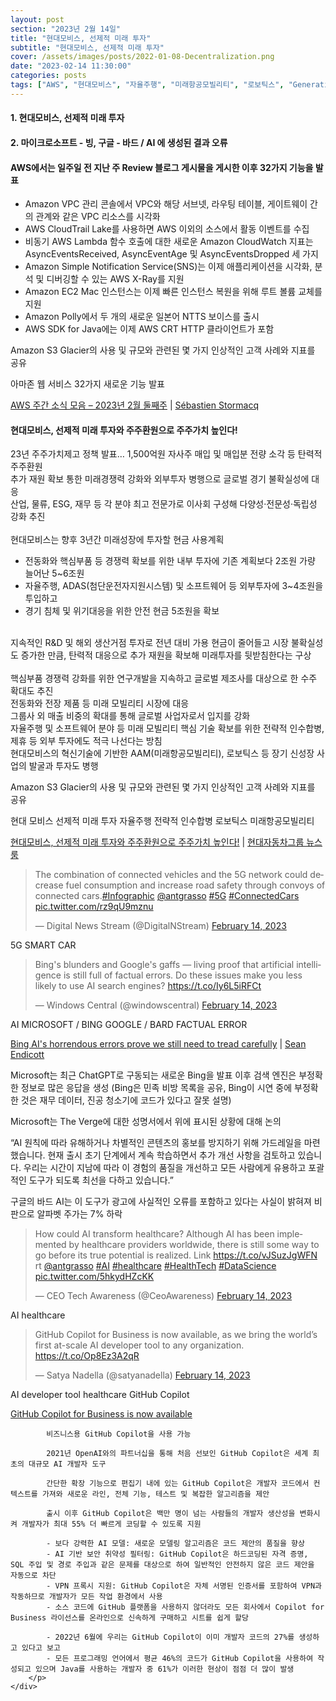 ```yaml
---
layout: post
section: "2023년 2월 14일"
title: "현대모비스, 선제적 미래 투자"
subtitle: "현대모비스, 선제적 미래 투자"
cover: /assets/images/posts/2022-01-08-Decentralization.png
date: "2023-02-14 11:30:00"
categories: posts
tags: ["AWS", "현대모비스", "자율주행", "미래항공모빌리티", "로보틱스", "Generative AI", "검색엔진"]
---
```


<h4 class="mb-3">1. 현대모비스, 선제적 미래 투자</h4>
<h4 class="mb-3">2. 마이크로소프트 - 빙, 구글 - 바드 / AI 에 생성된 결과 오류</h4>

<div class="row mb-3">
    <div class="col-xl-5 col-lg-12">
        <div class="card">
            <div class="card-body">
                <h4 class="card-title">
                    AWS에서는 일주일 전 지난 주 Review 블로그 게시물을 게시한 이후 32가지 기능을 발표
                </h4>
                <p class="card-text">
                    <ul>
                        <li>Amazon VPC 관리 콘솔에서 VPC와 해당 서브넷, 라우팅 테이블, 게이트웨이 간의 관계와 같은 VPC 리소스를 시각화</li>
                        <li>AWS CloudTrail Lake를 사용하면 AWS 이외의 소스에서 활동 이벤트를 수집</li>
                        <li>비동기 AWS Lambda 함수 호출에 대한 새로운 Amazon CloudWatch 지표는 AsyncEventsReceived, AsyncEventAge 및 AsyncEventsDropped 세 가지</li>
                        <li>Amazon Simple Notification Service(SNS)는 이제 애플리케이션을 시각화, 분석 및 디버깅할 수 있는 AWS X-Ray를 지원</li>
                        <li>Amazon EC2 Mac 인스턴스는 이제 빠른 인스턴스 복원을 위해 루트 볼륨 교체를 지원</li>
                        <li>Amazon Polly에서 두 개의 새로운 일본어 NTTS 보이스를 출시</li>
                        <li>AWS SDK for Java에는 이제 AWS CRT HTTP 클라이언트가 포함</li>
                    </ul>
                </p>
                <p class="card-text">
                    Amazon S3 Glacier의 사용 및 규모와 관련된 몇 가지 인상적인 고객 사례와 지표를 공유
                </p>
            </div>
        </div>
    </div>
    <div class="col-xl-7 col-lg-12 px-3 mt-3">
        <p class="mb-3">
            <span class="badge badge-outline-secondary">아마존 웹 서비스</span>
            <span class="badge badge-outline-secondary">32가지 새로운 기능 발표</span>
        </p>
        <p class="mb-3">
            <a href="https://aws.amazon.com/ko/blogs/korea/week-in-review-february-13-2023/">AWS 주간 소식 모음 – 2023년 2월 둘째주</a> | <a href="https://aws.amazon.com/ko/blogs/korea/author/stormacq/">Sébastien Stormacq</a>
        </p>
    </div>
</div>

<div class="row mb-3">
    <div class="col-xl-5 col-lg-12">
        <div class="card">
            <div class="card-body">
                <h4 class="card-title">
                    현대모비스, 선제적 미래 투자와 주주환원으로 주주가치 높인다!
                </h4>
                <p class="card-text">
23년 주주가치제고 정책 발표… 1,500억원 자사주 매입 및 매입분 전량 소각 등 탄력적 주주환원<br />
추가 재원 확보 통한 미래경쟁력 강화와 외부투자 병행으로 글로벌 경기 불확실성에 대응<br />
산업, 물류, ESG, 재무 등 각 분야 최고 전문가로 이사회 구성해 다양성·전문성·독립성 강화 추진<br />
<br />
현대모비스는 향후 3년간 미래성장에 투자할 현금 사용계획<br />
<ul>
    <li>전동화와 핵심부품 등 경쟁력 확보를 위한 내부 투자에 기존 계획보다 2조원 가량 늘어난 5~6조원</li>
    <li>자율주행, ADAS(첨단운전자지원시스템) 및 소프트웨어 등 외부투자에 3~4조원을 투입하고</li>
    <li>경기 침체 및 위기대응을 위한 안전 현금 5조원을 확보</li>
</ul>
<br />
지속적인 R&D 및 해외 생산거점 투자로 전년 대비 가용 현금이 줄어들고 시장 불확실성도 증가한 만큼, 탄력적 대응으로 추가 재원을 확보해 미래투자를 뒷받침한다는 구상<br />
<br />
핵심부품 경쟁력 강화를 위한 연구개발을 지속하고 글로벌 제조사를 대상으로 한 수주 확대도 추진<br />
전동화와 전장 제품 등 미래 모빌리티 시장에 대응<br />
그룹사 외 매출 비중의 확대를 통해 글로벌 사업자로서 입지를 강화<br />
자율주행 및 소프트웨어 분야 등 미래 모빌리티 핵심 기술 확보를 위한 전략적 인수합병, 제휴 등 외부 투자에도 적극 나선다는 방침<br />
현대모비스의 혁신기술에 기반한 AAM(미래항공모빌리티), 로보틱스 등 장기 신성장 사업의 발굴과 투자도 병행<br />
                </p>
                <p class="card-text">
                    Amazon S3 Glacier의 사용 및 규모와 관련된 몇 가지 인상적인 고객 사례와 지표를 공유
                </p>
            </div>
        </div>
    </div>
    <div class="col-xl-7 col-lg-12 px-3 mt-3">
        <p class="mb-3">
            <span class="badge badge-outline-secondary">현대 모비스</span>
            <span class="badge badge-outline-secondary">선제적 미래 투자</span>
            <span class="badge badge-outline-secondary">자율주행</span>
            <span class="badge badge-outline-secondary">전략적 인수합병</span>
            <span class="badge badge-outline-secondary">로보틱스</span>
            <span class="badge badge-outline-secondary">미래항공모빌리티</span>
        </p>
        <p class="mb-3">
            <a href="https://www.hyundai.co.kr/news/CONT0000000000076502">현대모비스, 선제적 미래 투자와 주주환원으로 주주가치 높인다!</a> | <a href="https://www.hyundai.co.kr/news/byline-45">현대자동차그룹 뉴스룸</a>
        </p>
    </div>
</div>


<div class="row mb-3">
    <div class="col-xl-5 col-lg-12">
        <blockquote class="twitter-tweet"><p lang="en" dir="ltr">The combination of connected vehicles and the 5G network could decrease fuel consumption and increase road safety through convoys of connected cars.<a href="https://twitter.com/hashtag/Infographic?src=hash&amp;ref_src=twsrc%5Etfw">#Infographic</a> <a href="https://twitter.com/antgrasso?ref_src=twsrc%5Etfw">@antgrasso</a> <a href="https://twitter.com/hashtag/5G?src=hash&amp;ref_src=twsrc%5Etfw">#5G</a> <a href="https://twitter.com/hashtag/ConnectedCars?src=hash&amp;ref_src=twsrc%5Etfw">#ConnectedCars</a> <a href="https://t.co/rz9qU9mznu">pic.twitter.com/rz9qU9mznu</a></p>&mdash; Digital News Stream (@DigitalNStream) <a href="https://twitter.com/DigitalNStream/status/1625475030724255744?ref_src=twsrc%5Etfw">February 14, 2023</a></blockquote>
    </div>
    <div class="col-xl-7 col-lg-12 px-3 mt-3">
        <p class="mb-3">
            <span class="badge badge-outline-secondary">5G</span>
            <span class="badge badge-outline-secondary">SMART CAR</span>
        </p>
    </div>
</div>

<div class="row mb-3">
    <div class="col-xl-5 col-lg-12">
        <blockquote class="twitter-tweet"><p lang="en" dir="ltr">Bing&#39;s blunders and Google&#39;s gaffs — living proof that artificial intelligence is still full of factual errors. Do these issues make you less likely to use AI search engines? <a href="https://t.co/Iy6L5iRFCt">https://t.co/Iy6L5iRFCt</a></p>&mdash; Windows Central (@windowscentral) <a href="https://twitter.com/windowscentral/status/1625482994155679744?ref_src=twsrc%5Etfw">February 14, 2023</a></blockquote>
    </div>
    <div class="col-xl-7 col-lg-12 px-3 mt-3">
        <p class="mb-3">
            <span class="badge badge-outline-secondary">AI</span>
            <span class="badge badge-outline-secondary">MICROSOFT / BING</span>
            <span class="badge badge-outline-secondary">GOOGLE / BARD</span>
            <span class="badge badge-outline-secondary">FACTUAL ERROR</span>
        </p>
        <p class="mb-3">
            <a href="https://www.windowscentral.com/software-apps/bing-ais-horrendous-errors-prove-we-still-need-to-tread-carefully">Bing AI's horrendous errors prove we still need to tread carefully</a> | <a href="https://www.windowscentral.com/author/sean-endicott">Sean Endicott</a>
        </p>
        <p class="mb-3">
            Microsoft는 최근 ChatGPT로 구동되는 새로운 Bing을 발표 이후 검색 엔진은 부정확한 정보로 많은 응답을 생성
            (Bing은 민족 비방 목록을 공유, Bing이 시연 중에 부정확한 것은 재무 데이터, 진공 청소기에 코드가 있다고 잘못 설명)
        </p>
        <p class="mb-3">
            Microsoft는 The Verge에 대한 성명서에서 위에 표시된 상황에 대해 논의
        </p>
        <p class="mb-3">
            “AI 원칙에 따라 유해하거나 차별적인 콘텐츠의 홍보를 방지하기 위해 가드레일을 마련했습니다. 현재 출시 초기 단계에서 계속 학습하면서 추가 개선 사항을 검토하고 있습니다. 우리는 시간이 지남에 따라 이 경험의 품질을 개선하고 모든 사람에게 유용하고 포괄적인 도구가 되도록 최선을 다하고 있습니다.”
        </p>
        <p class="mb-3">
            구글의 바드 AI는 이 도구가 광고에 사실적인 오류를 포함하고 있다는 사실이 밝혀져 비판으로 알파벳 주가는 7% 하락
        </p>
    </div>
</div>

<div class="row mb-3">
    <div class="col-xl-5 col-lg-12">
        <blockquote class="twitter-tweet"><p lang="en" dir="ltr">How could AI transform healthcare? Although AI has been implemented by healthcare providers worldwide, there is still some way to go before its true potential is realized. Link <a href="https://t.co/vJSuzJgWFN">https://t.co/vJSuzJgWFN</a> rt <a href="https://twitter.com/antgrasso?ref_src=twsrc%5Etfw">@antgrasso</a> <a href="https://twitter.com/hashtag/AI?src=hash&amp;ref_src=twsrc%5Etfw">#AI</a> <a href="https://twitter.com/hashtag/healthcare?src=hash&amp;ref_src=twsrc%5Etfw">#healthcare</a> <a href="https://twitter.com/hashtag/HealthTech?src=hash&amp;ref_src=twsrc%5Etfw">#HealthTech</a> <a href="https://twitter.com/hashtag/DataScience?src=hash&amp;ref_src=twsrc%5Etfw">#DataScience</a> <a href="https://t.co/5hkydHZcKK">pic.twitter.com/5hkydHZcKK</a></p>&mdash; CEO Tech Awareness (@CeoAwareness) <a href="https://twitter.com/CeoAwareness/status/1625621239363522563?ref_src=twsrc%5Etfw">February 14, 2023</a></blockquote>
    </div>
    <div class="col-xl-7 col-lg-12 px-3 mt-3">
        <p class="mb-3">
            <span class="badge badge-outline-secondary">AI</span>
            <span class="badge badge-outline-secondary">healthcare</span>
        </p>
    </div>
</div>


<div class="row mb-3">
    <div class="col-xl-5 col-lg-12">
        <blockquote class="twitter-tweet"><p lang="en" dir="ltr">GitHub Copilot for Business is now available, as we bring the world’s first at-scale AI developer tool to any organization. <a href="https://t.co/Op8Ez3A2qR">https://t.co/Op8Ez3A2qR</a></p>&mdash; Satya Nadella (@satyanadella) <a href="https://twitter.com/satyanadella/status/1625635092344479744?ref_src=twsrc%5Etfw">February 14, 2023</a></blockquote>
    </div>
    <div class="col-xl-7 col-lg-12 px-3 mt-3">
        <p class="mb-3">
            <span class="badge badge-outline-secondary">AI developer tool</span>
            <span class="badge badge-outline-secondary">healthcare</span>
            <span class="badge badge-outline-secondary">GitHub Copilot</span>
        </p>
        <p class="mb-3">
            <a href="https://github.blog/2023-02-14-github-copilot-for-business-is-now-available/">GitHub Copilot for Business is now available</a>

            비즈니스용 GitHub Copilot을 사용 가능

            2021년 OpenAI와의 파트너십을 통해 처음 선보인 GitHub Copilot은 세계 최초의 대규모 AI 개발자 도구
            
            간단한 확장 기능으로 편집기 내에 있는 GitHub Copilot은 개발자 코드에서 컨텍스트를 가져와 새로운 라인, 전체 기능, 테스트 및 복잡한 알고리즘을 제안

            출시 이후 GitHub Copilot은 백만 명이 넘는 사람들의 개발자 생산성을 변화시켜 개발자가 최대 55% 더 빠르게 코딩할 수 있도록 지원

            - 보다 강력한 AI 모델: 새로운 모델링 알고리즘은 코드 제안의 품질을 향상
            - AI 기반 보안 취약성 필터링: GitHub Copilot은 하드코딩된 자격 증명, SQL 주입 및 경로 주입과 같은 문제를 대상으로 하여 일반적인 안전하지 않은 코드 제안을 자동으로 차단
            - VPN 프록시 지원: GitHub Copilot은 자체 서명된 인증서를 포함하여 VPN과 작동하므로 개발자가 모든 작업 환경에서 사용
            - 소스 코드에 GitHub 플랫폼을 사용하지 않더라도 모든 회사에서 Copilot for Business 라이선스를 온라인으로 신속하게 구매하고 시트를 쉽게 할당

            - 2022년 6월에 우리는 GitHub Copilot이 이미 개발자 코드의 27%를 생성하고 있다고 보고
            - 모든 프로그래밍 언어에서 평균 46%의 코드가 GitHub Copilot을 사용하여 작성되고 있으며 Java를 사용하는 개발자 중 61%가 이러한 현상이 점점 더 많이 발생
        </p>
    </div>
</div>
